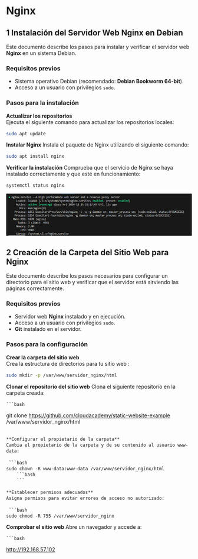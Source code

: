 # Nginx

## 1 Instalación del Servidor Web Nginx en Debian

Este documento describe los pasos para instalar y verificar el servidor web **Nginx** en un sistema Debian.

### Requisitos previos

- Sistema operativo Debian (recomendado: **Debian Bookworm 64-bit**).
- Acceso a un usuario con privilegios `sudo`.

### Pasos para la instalación

**Actualizar los repositorios**  
   Ejecuta el siguiente comando para actualizar los repositorios locales:

   ```bash
   sudo apt update
   ```

**Instalar Nginx**
    Instala el paquete de Nginx utilizando el siguiente comando:

   ```bash
   sudo apt install nginx
   ```

**Verificar la instalación**
    Comprueba que el servicio de Nginx se haya instalado correctamente y que esté en funcionamiento:

   ```bash
   systemctl status nginx
   ```

   ![Imagen nginx](img/Captura.PNG)

## 2 Creación de la Carpeta del Sitio Web para Nginx

Este documento describe los pasos necesarios para configurar un directorio para el sitio web y verificar que el servidor está sirviendo las páginas correctamente.

### Requisitos previos

- Servidor web **Nginx** instalado y en ejecución.
- Acceso a un usuario con privilegios `sudo`.
- **Git** instalado en el servidor.

### Pasos para la configuración

**Crear la carpeta del sitio web**  
   Crea la estructura de directorios para tu sitio web :

   ```bash
   sudo mkdir -p /var/www/servidor_nginx/html
   ```
**Clonar el repositorio del sitio web**
   Clona el siguiente repositorio en la carpeta creada:

    ```bash
   git clone https://github.com/cloudacademy/static-website-example /var/www/servidor_nginx/html
   ```

**Configurar el propietario de la carpeta**
   Cambia el propietario de la carpeta y de su contenido al usuario www-data:

    ```bash
   sudo chown -R www-data:www-data /var/www/servidor_nginx/html
       ```bash
       ```

**Establecer permisos adecuados**
   Asigna permisos para evitar errores de acceso no autorizado:

    ```bash
   sudo chmod -R 755 /var/www/servidor_nginx
   ```

**Comprobar el sitio web**
   Abre un navegador y accede a:

    ```bash
   http://192.168.57.102
   ```

